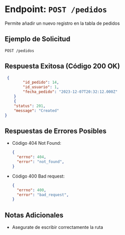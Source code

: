 # Endpoint: `POST /pedidos`

Permite añadir un nuevo registro en la tabla de pedidos
## Ejemplo de Solicitud
```http
POST /pedidos
```

## Respuesta Exitosa (Código 200 OK)
```json
 {
        "id_pedido": 14,
        "id_usuario": 1,
        "fecha_pedido": "2023-12-07T20:32:12.000Z"
    }
    {
    "status": 201,
    "message": "Created"
}
```

## Respuestas de Errores Posibles
- Código 404 Not Found:

  ```json
  {
    "errno": 404,
    "error": "not_found",
  }
  ```

- Código 400 Bad request:
  ```json
  {
    "errno": 400,
    "error": "bad_request",
  }
  ``` 

## Notas Adicionales

- Asegurate de escribir correctamente la ruta

